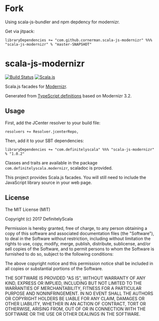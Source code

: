 # Fork

Using scala-js-bundler and npm depdency for modernizr.

Get via jitpack:
```
libraryDependencies += "com.github.cornerman.scala-js-modernizr" %%% "scala-js-modernizr" % "master-SNAPSHOT"
```

scala-js-modernizr
===============

[![Build Status](https://travis-ci.org/DefinitelyScala/scala-js-modernizr.svg?branch=master)](https://travis-ci.org/DefinitelyScala/scala-js-modernizr)
[![Scala.js](https://www.scala-js.org/assets/badges/scalajs-0.6.15.svg)](https://www.scala-js.org/)

Scala.js facades for [Modernizr](http://modernizr.com/).

Generated from [TypeScript definitions](https://github.com/DefinitelyTyped/DefinitelyTyped/tree/master/modernizr) based on Modernizr 3.2.

Usage
-----

First, add the JCenter resolver to your build file:
 
```
resolvers += Resolver.jcenterRepo,
```

Then, add it to your SBT dependencies:

```
libraryDependencies += "com.definitelyscala" %%% "scala-js-modernizr" % "1.0.2"
```

Classes and traits are available in the package `com.definitelyscala.modernizr`, scaladoc is provided.

This project provides Scala.js facades. You will still need to include the JavaScript library source in your web page.

License
-------

The MIT License (MIT)

Copyright (c) 2017 DefinitelyScala

Permission is hereby granted, free of charge, to any person obtaining a copy of this software and associated documentation files (the "Software"), to deal in the Software without restriction, including without limitation the rights to use, copy, modify, merge, publish, distribute, sublicense, and/or sell copies of the Software, and to permit persons to whom the Software is furnished to do so, subject to the following conditions:

The above copyright notice and this permission notice shall be included in all copies or substantial portions of the Software.

THE SOFTWARE IS PROVIDED "AS IS", WITHOUT WARRANTY OF ANY KIND, EXPRESS OR IMPLIED, INCLUDING BUT NOT LIMITED TO THE WARRANTIES OF MERCHANTABILITY, FITNESS FOR A PARTICULAR PURPOSE AND NONINFRINGEMENT. IN NO EVENT SHALL THE AUTHORS OR COPYRIGHT HOLDERS BE LIABLE FOR ANY CLAIM, DAMAGES OR OTHER LIABILITY, WHETHER IN AN ACTION OF CONTRACT, TORT OR OTHERWISE, ARISING FROM, OUT OF OR IN CONNECTION WITH THE SOFTWARE OR THE USE OR OTHER DEALINGS IN THE SOFTWARE.
